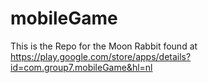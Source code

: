 mobileGame
==========
This is the Repo for the Moon Rabbit found at https://play.google.com/store/apps/details?id=com.group7.mobileGame&hl=nl

